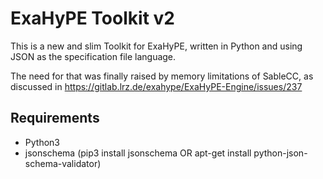 # ExaHyPE Toolkit v2

This is a new and slim Toolkit for ExaHyPE, written in Python and using JSON as the
specification file language.

The need for that was finally raised by memory limitations of SableCC, as discussed
in https://gitlab.lrz.de/exahype/ExaHyPE-Engine/issues/237

## Requirements

* Python3
* jsonschema (pip3 install jsonschema OR apt-get install python-json-schema-validator)
